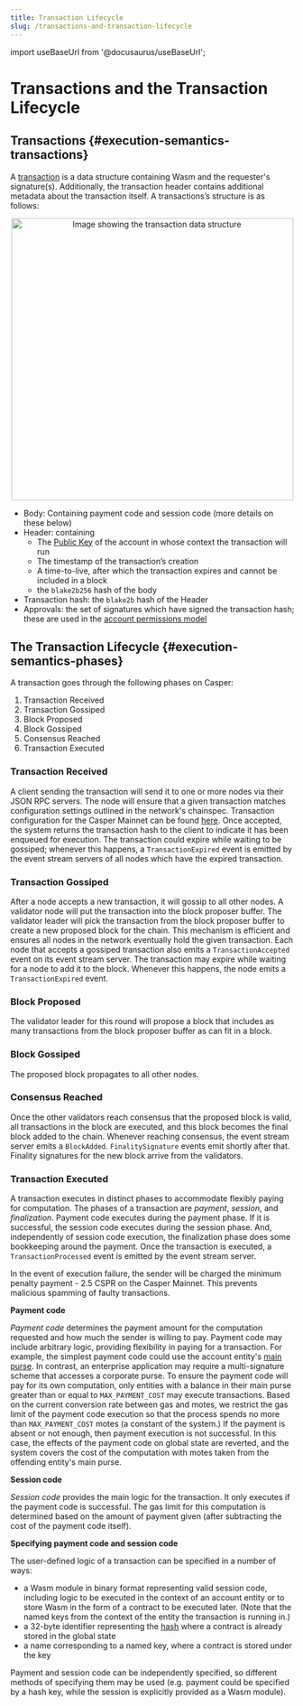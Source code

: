 ```yaml
---
title: Transaction Lifecycle
slug: /transactions-and-transaction-lifecycle
---
```

import useBaseUrl from '@docusaurus/useBaseUrl';

# Transactions and the Transaction Lifecycle

## Transactions {#execution-semantics-transactions}

A [transaction](./glossary/T.md#transaction) is a data structure containing Wasm and the requester's signature(s). Additionally, the transaction header contains additional metadata about the transaction itself. A transactions’s structure is as follows:

<p align="center">
<img src={useBaseUrl("/image/design/transaction-structure.png")} alt="Image showing the transaction data structure" width="500"/>
</p>

- Body: Containing payment code and session code (more details on these below)
- Header: containing
    - The [Public Key](./serialization/types.md#publickey) of the account in whose context the transaction will run
    - The timestamp of the transaction’s creation
    - A time-to-live, after which the transaction expires and cannot be included in a block
    - the `blake2b256` hash of the body
- Transaction hash: the `blake2b` hash of the Header
- Approvals: the set of signatures which have signed the transaction hash; these are used in the [account permissions model](./design/casper-design.md#accounts-associated-keys-weights)

## The Transaction Lifecycle {#execution-semantics-phases}

A transaction goes through the following phases on Casper:

1. Transaction Received
2. Transaction Gossiped
3. Block Proposed
4. Block Gossiped
5. Consensus Reached
6. Transaction Executed

### Transaction Received

A client sending the transaction will send it to one or more nodes via their JSON RPC servers. The node will ensure that a given transaction matches configuration settings outlined in the network's chainspec. Transaction configuration for the Casper Mainnet can be found [here](https://github.com/casper-network/casper-node/blob/dev/resources/production/chainspec.toml#L79). Once accepted, the system returns the transaction hash to the client to indicate it has been enqueued for execution. The transaction could expire while waiting to be gossiped; whenever this happens, a `TransactionExpired` event is emitted by the event stream servers of all nodes which have the expired transaction.

### Transaction Gossiped

After a node accepts a new transaction, it will gossip to all other nodes. A validator node will put the transaction into the block proposer buffer. The validator leader will pick the transaction from the block proposer buffer to create a new proposed block for the chain. This mechanism is efficient and ensures all nodes in the network eventually hold the given transaction. Each node that accepts a gossiped transaction also emits a `TransactionAccepted` event on its event stream server. The transaction may expire while waiting for a node to add it to the block. Whenever this happens, the node emits a `TransactionExpired` event.

### Block Proposed

The validator leader for this round will propose a block that includes as many transactions from the block proposer buffer as can fit in a block.

### Block Gossiped

The proposed block propagates to all other nodes.

### Consensus Reached

Once the other validators reach consensus that the proposed block is valid, all transactions in the block are executed, and this block becomes the final block added to the chain. Whenever reaching consensus, the event stream server emits a `BlockAdded`. `FinalitySignature` events emit shortly after that. Finality signatures for the new block arrive from the validators.

### Transaction Executed

A transaction executes in distinct phases to accommodate flexibly paying for computation. The phases of a transaction are *payment*, *session*, and *finalization*. Payment code executes during the payment phase. If it is successful, the session code executes during the session phase. And, independently of session code execution, the finalization phase does some bookkeeping around the payment. Once the transaction is executed, a `TransactionProcessed` event is emitted by the event stream server.

In the event of execution failure, the sender will be charged the minimum penalty payment - 2.5 CSPR on the Casper Mainnet. This prevents malicious spamming of faulty transactions.

**Payment code**

_Payment code_ determines the payment amount for the computation requested and how much the sender is willing to pay. Payment code may include arbitrary logic, providing flexibility in paying for a transaction. For example, the simplest payment code could use the account entity's [main purse](./design/casper-design.md#tokens-purses-and-accounts). In contrast, an enterprise application may require a multi-signature scheme that accesses a corporate purse. To ensure the payment code will pay for its own computation, only entities with a balance in their main purse greater than or equal to `MAX_PAYMENT_COST` may execute transactions. Based on the current conversion rate between gas and motes, we restrict the gas limit of the payment code execution so that the process spends no more than `MAX_PAYMENT_COST` motes (a constant of the system.)
If the payment is absent or not enough, then payment execution is not successful. In this case, the effects of the payment code on global state are reverted, and the system covers the cost of the computation with motes taken from the offending entity's main purse.

**Session code**

_Session code_ provides the main logic for the transaction. It only executes if the payment code is successful. The gas limit for this computation is determined based on the amount of payment given (after subtracting the cost of the payment code itself).

**Specifying payment code and session code**

The user-defined logic of a transaction can be specified in a number of ways:

- a Wasm module in binary format representing valid session code, including logic to be executed in the context of an account entity or to store Wasm in the form of a contract to be executed later. (Note that the named keys from the context of the entity the transaction is running in.)
- a 32-byte identifier representing the [hash](./serialization/types.md#hash-key-serialization-standard-hash-key) where a contract is already stored in the global state
- a name corresponding to a named key, where a contract is stored under the key

Payment and session code can be independently specified, so different methods of specifying them may be used (e.g. payment could be specified by a hash key, while the session is explicitly provided as a Wasm module).